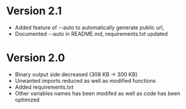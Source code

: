 # Version 2.1
* Added feature of --auto to automatically generate public url, 
* Documented --auto in README.md, requirements.txt updated

# Version 2.0
* Binary output side decreased (308 KB -> 300 KB)
* Unwanted imports reduced as well as modified functions
* Added requirements.txt
* Other variables names has been modifed as well as code has been optimized
